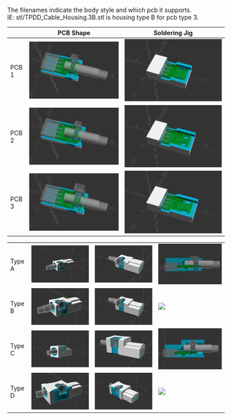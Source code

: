 
The filenames indicate the body style and which pcb it supports.  
IE: stl/TPDD_Cable_Housing.3B.stl is housing type B for pcb type 3.

| | PCB Shape | Soldering Jig |
| --- | --- | --- |
| PCB 1 | ![](out/TPDD_Cable_Housing.1A.3.png) | ![](out/TPDD_Cable_Housing.1JIG.png) |
| PCB 2 | ![](out/TPDD_Cable_Housing.2A.3.png) | ![](out/TPDD_Cable_Housing.2JIG.png) |
| PCB 3 | ![](out/TPDD_Cable_Housing.3A.3.png) | ![](out/TPDD_Cable_Housing.3JIG.png) |


| | | | |
| --- | --- | --- | --- |
| Type A | ![](out/TPDD_Cable_Housing.3A.1.png) | ![](out/TPDD_Cable_Housing.3A.2.png) | ![](out/TPDD_Cable_Housing.3A.4.png) |
| Type B | ![](out/TPDD_Cable_Housing.3B.1.png) | ![](out/TPDD_Cable_Housing.3B.2.png) | ![](out/TPDD_Cable_Housing.3B.4.png) |
| Type C | ![](out/TPDD_Cable_Housing.3C.1.png) | ![](out/TPDD_Cable_Housing.3C.2.png) | ![](out/TPDD_Cable_Housing.3C.4.png) |
| Type D | ![](out/TPDD_Cable_Housing.3D.1.png) | ![](out/TPDD_Cable_Housing.3D.2.png) | ![](out/TPDD_Cable_Housing.3D.4.png) |
